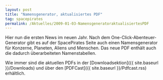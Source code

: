 ```yaml
---
layout: post
title: "Namensgenerator, aktualisiertes PDF"
tag: spacepirates
permalink: /Aktuelles/2009-01-03-NamensgeneratoraktualisiertesPDF
---
```


Hier nun die ersten News im neuen Jahr. Nach dem One-Click-Abenteuer-Generator gibt es auf der SpacePirates Seite auch einen Namensgenerator für Konzerne, Planeten, Aliens und Menschen. Das neue PDF enthält auch die dadurch überarbeiteten Namenstabellen.

Wie immer sind die aktuellen PDFs in der [Downloadsektion]({{ site.baseurl }}/Downloads) und über den [PDFCast]({{ site.baseurl }}/Pdfcast.rss) erhältlich.


